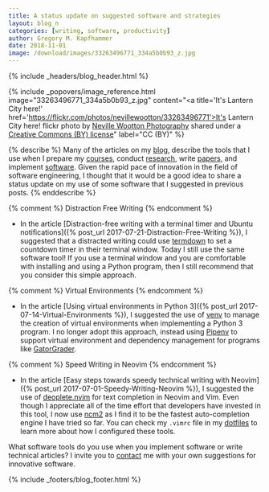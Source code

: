 ```yaml
---
title: A status update on suggested software and strategies
layout: blog_n
categories: [writing, software, productivity]
author: Gregory M. Kapfhammer
date: 2018-11-01
image: /download/images/33263496771_334a5b0b93_z.jpg
---
```


{% include _headers/blog_header.html %}

<!-- Include header image -->
{% include _popovers/image_reference.html image="33263496771_334a5b0b93_z.jpg" content="<a title='It's Lantern City here!' href='https://flickr.com/photos/nevillewootton/33263496771'>It's Lantern City here!</a> flickr photo by <a href='https://flickr.com/people/nevillewootton'>Neville Wootton Photography</a> shared under a <a href='https://creativecommons.org/licenses/by/2.0/'>Creative Commons (BY) license</a>" label="CC (BY)" %}

{% describe %}
Many of the articles on my [blog]({{site.baseurl}}blog/), describe the tools
that I use when I prepare my [courses]({{site.baseurl}}teaching/), conduct
[research]({{site.baseurl}}research/), write
[papers]({{site.baseurl}}research/papers/), and implement
[software]({{site.baseurl}}software/). Given the rapid pace of innovation in the
field of software engineering, I thought that it would be a good idea to share a
status update on my use of some software that I suggested in previous posts.
{% enddescribe %}

{% comment %} Distraction Free Writing {% endcomment %}

- In the article [Distraction-free writing with a terminal timer and Ubuntu
notifications]({% post_url 2017-07-21-Distraction-Free-Writing %}), I suggested
that a distracted writing could use
[termdown](https://github.com/trehn/termdown) to set a countdown timer in their
terminal window. Today I still use the same software tool! If you use a terminal
window and you are comfortable with installing and using a Python program, then
I still recommend that you consider this simple approach.

{% comment %} Virtual Environments {% endcomment %}

- In the article [Using virtual environments in Python 3]({% post_url
2017-07-14-Virtual-Environments %}), I suggested the use of
[venv](https://docs.python.org/3/library/venv.html) to manage the creation of
virtual environments when implementing a Python 3 program. I no longer adopt
this approach, instead using [Pipenv](https://github.com/pypa/pipenv) to support
virtual environment and dependency management for programs like
[GatorGrader](https://github.com/GatorEducator/gatorgrader).

{% comment %} Speed Writing in Neovim {% endcomment %}

- In the article [Easy steps towards speedy technical writing with Neovim]({%
post_url 2017-07-01-Speedy-Writing-Neovim %}), I suggested the use of
[deoplete.nvim](https://github.com/Shougo/deoplete.nvim) for text completion in
Neovim and Vim. Even though I appreciate all of the time effort that developers
have invested in this tool, I now use [ncm2](https://github.com/ncm2/ncm2) as I
find it to be the fastest auto-completion engine I have tried so far. You can
check my `.vimrc` file in my [dotfiles](https://github.com/gkapfham/dotfiles) to
learn more about how I configured these tools.

What software tools do you use when you implement software or write technical
articles? I invite you to [contact]({{site.baseurl}}contact/) me with your own
suggestions for innovative software.

{% include _footers/blog_footer.html %}
